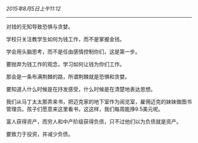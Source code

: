 *2015年8月5日上午11:12*
***

对钱的无知导致恐惧与贪婪。

学校只关注教学生如何为钱工作，而不是掌握金钱。

学会用头脑思考，而不是任由感情控制你们，这是第一步。

要抛弃为钱工作的观念，学习如何让钱为你们工作。

那会是一条布满荆棘的路，所谓荆棘就是恐惧和贪婪。

要知道人什么时候是在抒发感受，什么时候是在清楚地表达思想。

我们从马丁太太那弄来书，把迈克家的地下室作为阅览室，雇佣迈克的妹妹做图书管理员。孩子们愿意来这里看书，这这样，我们每周能挣9.5美元呢。

富人获得资产，而穷人和中产阶级获得负债，只不过他们以为负债就是资产。

要致力于投资，并减少负债。